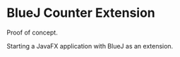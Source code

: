 # BlueJ Counter Extension

Proof of concept. 

Starting a JavaFX application with BlueJ as an extension.